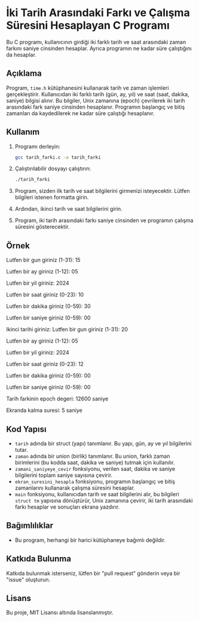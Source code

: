 # İki Tarih Arasındaki Farkı ve Çalışma Süresini Hesaplayan C Programı

Bu C programı, kullanıcının girdiği iki farklı tarih ve saat arasındaki zaman farkını saniye cinsinden hesaplar. Ayrıca programın ne kadar süre çalıştığını da hesaplar.

## Açıklama

Program, `time.h` kütüphanesini kullanarak tarih ve zaman işlemleri gerçekleştirir. Kullanıcıdan iki farklı tarih (gün, ay, yıl) ve saat (saat, dakika, saniye) bilgisi alınır. Bu bilgiler, Unix zamanına (epoch) çevrilerek iki tarih arasındaki fark saniye cinsinden hesaplanır. Programın başlangıç ve bitiş zamanları da kaydedilerek ne kadar süre çalıştığı hesaplanır.

## Kullanım

1.  Programı derleyin:

    ```bash
    gcc tarih_farki.c -o tarih_farki
    ```

2.  Çalıştırılabilir dosyayı çalıştırın:

    ```bash
    ./tarih_farki
    ```

3.  Program, sizden ilk tarih ve saat bilgilerini girmenizi isteyecektir. Lütfen bilgileri istenen formatta girin.

4.  Ardından, ikinci tarih ve saat bilgilerini girin.

5.  Program, iki tarih arasındaki farkı saniye cinsinden ve programın çalışma süresini gösterecektir.

## Örnek

Lutfen bir gun giriniz (1-31): 15

Lutfen bir ay giriniz (1-12): 05

Lutfen bir yil giriniz: 2024

Lutfen bir saat giriniz (0-23): 10

Lutfen bir dakika giriniz (0-59): 30

Lutfen bir saniye giriniz (0-59): 00

Ikinci tarihi giriniz:
Lutfen bir gun giriniz (1-31): 20

Lutfen bir ay giriniz (1-12): 05

Lutfen bir yil giriniz: 2024

Lutfen bir saat giriniz (0-23): 12

Lutfen bir dakika giriniz (0-59): 00

Lutfen bir saniye giriniz (0-59): 00

Tarih farkinin epoch degeri: 12600 saniye

Ekranda kalma suresi: 5 saniye


## Kod Yapısı

*   `tarih` adında bir struct (yapı) tanımlanır. Bu yapı, gün, ay ve yıl bilgilerini tutar.
*   `zaman` adında bir union (birlik) tanımlanır. Bu union, farklı zaman birimlerini (bu kodda saat, dakika ve saniye) tutmak için kullanılır.
*   `zamani_saniyeye_cevir` fonksiyonu, verilen saat, dakika ve saniye bilgilerini toplam saniye sayısına çevirir.
*   `ekran_suresini_hesapla` fonksiyonu, programın başlangıç ve bitiş zamanlarını kullanarak çalışma süresini hesaplar.
*   `main` fonksiyonu, kullanıcıdan tarih ve saat bilgilerini alır, bu bilgileri `struct tm` yapısına dönüştürür, Unix zamanına çevirir, iki tarih arasındaki farkı hesaplar ve sonuçları ekrana yazdırır.

## Bağımlılıklar

*   Bu program, herhangi bir harici kütüphaneye bağımlı değildir.

## Katkıda Bulunma

Katkıda bulunmak isterseniz, lütfen bir "pull request" gönderin veya bir "issue" oluşturun.

## Lisans

Bu proje, MIT Lisansı altında lisanslanmıştır.
